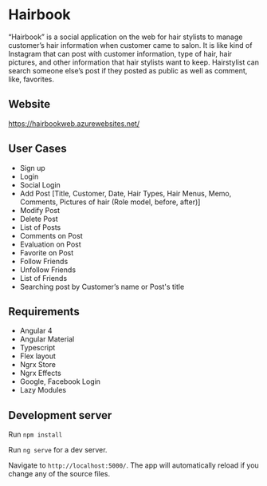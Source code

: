 # Hairbook

“Hairbook” is a social application on the web for hair stylists to manage customer’s hair information when customer came to salon.
It is like kind of Instagram that can post with customer information, type of hair, hair pictures, and other information that hair stylists want to keep.
Hairstylist can search someone else’s post if they posted as public as well as comment, like, favorites.

## Website

https://hairbookweb.azurewebsites.net/

## User Cases

-	Sign up
-	Login
-	Social Login
-	Add Post [Title, Customer, Date, Hair Types, Hair Menus, Memo, Comments, Pictures of hair (Role model, before, after)]
-	Modify Post
- Delete Post
-	List of Posts
-	Comments on Post
-	Evaluation on Post
-	Favorite on Post
-	Follow Friends
-	Unfollow Friends
-	List of Friends
-	Searching post by Customer’s name or Post's title

## Requirements

- Angular 4
- Angular Material
- Typescript
-	Flex layout
-	Ngrx Store
- Ngrx Effects
-	Google, Facebook Login
- Lazy Modules

## Development server

Run `npm install`

Run `ng serve` for a dev server. 

Navigate to `http://localhost:5000/`. The app will automatically reload if you change any of the source files.
